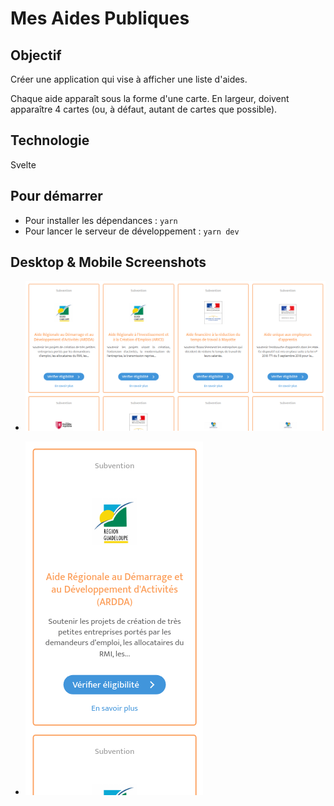 Mes Aides Publiques
====================

Objectif
--------------------

Créer une application qui vise à afficher une liste d'aides.

Chaque aide apparaît sous la forme d'une carte. En largeur, doivent apparaître 4 cartes (ou, à défaut, autant de cartes que possible).

Technologie
--------------------

Svelte

Pour démarrer
--------------------

- Pour installer les dépendances : `yarn`
- Pour lancer le serveur de développement : `yarn dev`

Desktop & Mobile Screenshots 
--------------------

- ![desktop screenshot](https://github.com/Abibibi/mes-aides-publiques/blob/main/public/images/MesAidesPubliques_Desktop.png?raw=true)

- ![mobile screenshot](https://github.com/Abibibi/mes-aides-publiques/blob/main/public/images/MesAidesPubliques_Mobile.png?raw=true)